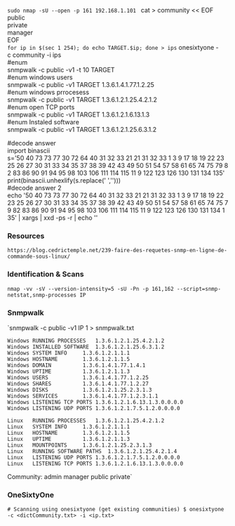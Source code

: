 `sudo nmap -sU --open -p 161 192.168.1.101 `
cat > community << EOF  
public  
private  
manager  
EOF  
`for ip in $(sec 1 254); do echo TARGET.$ip; done > ips`
onesixtyone -c community -i ips  
#enum  
snmpwalk -c public -v1 -t 10 TARGET  
#enum windows users  
snmpwalk -c public -v1 TARGET 1.3.6.1.4.1.77.1.2.25  
#enum windows prrocesess  
snmpwalk -c public -v1 TARGET 1.3.6.1.2.1.25.4.2.1.2  
#enum open TCP ports  
snmpwalk -c public -v1 TARGET 1.3.6.1.2.1.6.13.1.3  
#enum Instaled software  
snmpwalk -c public -v1 TARGET 1.3.6.1.2.1.25.6.3.1.2  
  
#decode answer  
import binascii  
s='50 40 73 73 77 30 72 64 40 31 32 33 21 21 31 32 33 1 3 9 17 18 19 22 23 25 26 27 30 31 33 34 35 37 38 39 42 43 49 50 51 54 57 58 61 65 74 75 79 82 83 86 90 91 94 95 98 103 106 111 114 115 11 9 122 123 126 130 131 134 135'  
print(binascii.unhexlify(s.replace(' ','')))  
#decode answer 2  
echo '50 40 73 73 77 30 72 64 40 31 32 33 21 21 31 32 33 1 3 9 17 18 19 22 23 25 26 27 30 31 33 34 35 37 38 39 42 43 49 50 51 54 57 58 61 65 74 75 79 82 83 86 90 91 94 95 98 103 106 111 114 115 11 9 122 123 126 130 131 134 135' | xargs | xxd -ps -r | echo ''

### Resources 

`https://blog.cedrictemple.net/239-faire-des-requetes-snmp-en-ligne-de-commande-sous-linux/`

  

### Identification & Scans 

`nmap -vv -sV --version-intensity=5 -sU -Pn -p 161,162 --script=snmp-netstat,snmp-processes IP`

  

### Snmpwalk 

`snmpwalk -c public -v1 IP 1 > snmpwalk.txt  
```
Windows RUNNING PROCESSES   1.3.6.1.2.1.25.4.2.1.2 
Windows INSTALLED SOFTWARE  1.3.6.1.2.1.25.6.3.1.2 
Windows SYSTEM INFO     1.3.6.1.2.1.1.1 
Windows HOSTNAME        1.3.6.1.2.1.1.5 
Windows DOMAIN          1.3.6.1.4.1.77.1.4.1 
Windows UPTIME          1.3.6.1.2.1.1.3 
Windows USERS           1.3.6.1.4.1.77.1.2.25 
Windows SHARES          1.3.6.1.4.1.77.1.2.27 
Windows DISKS           1.3.6.1.2.1.25.2.3.1.3 
Windows SERVICES        1.3.6.1.4.1.77.1.2.3.1.1 
Windows LISTENING TCP PORTS 1.3.6.1.2.1.6.13.1.3.0.0.0.0 
Windows LISTENING UDP PORTS 1.3.6.1.2.1.7.5.1.2.0.0.0.0   

Linux   RUNNING PROCESSES   1.3.6.1.2.1.25.4.2.1.2 
Linux   SYSTEM INFO     1.3.6.1.2.1.1.1 
Linux   HOSTNAME        1.3.6.1.2.1.1.5 
Linux   UPTIME          1.3.6.1.2.1.1.3 
Linux   MOUNTPOINTS     1.3.6.1.2.1.25.2.3.1.3 
Linux   RUNNING SOFTWARE PATHS  1.3.6.1.2.1.25.4.2.1.4 
Linux   LISTENING UDP PORTS 1.3.6.1.2.1.7.5.1.2.0.0.0.0 
Linux   LISTENING TCP PORTS 1.3.6.1.2.1.6.13.1.3.0.0.0.0   
```
Community: 
admin 
manager 
public 
private`

### OneSixtyOne 

`# Scanning using onesixtyone (get existing communities) $ onesixtyone -c <dictCommunity.txt> -i <ip.txt>`